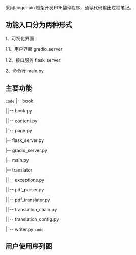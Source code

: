 采用langchain 框架开发PDF翻译程序，通读代码输出过程笔记。

## 功能入口分为两种形式

1、可视化界面 

1.1、用户界面 gradio_server

1.2、接口服务 flask_server

2、命令行 
main.py

## 主要功能
``code``
|-- book

|   |-- book.py

|   |-- content.py

|   `-- page.py

|-- flask_server.py

|-- gradio_server.py

|-- main.py

|-- translator

|   |-- exceptions.py

|   |-- pdf_parser.py

|   |-- pdf_translator.py

|   |-- translation_chain.py

|   |-- translation_config.py

|   `-- writer.py
``code``


## 用户使用序列图
